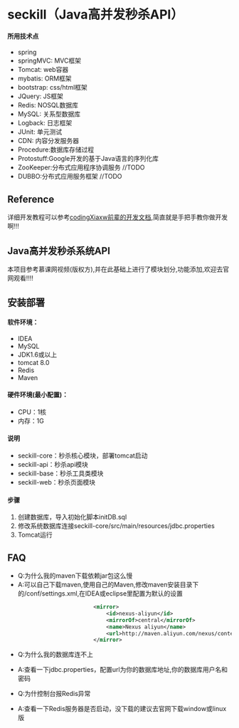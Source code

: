 # seckill（Java高并发秒杀API）

#### 所用技术点
 - spring
 - springMVC: MVC框架
 - Tomcat: web容器
 - mybatis: ORM框架
 - bootstrap: css/html框架
 - JQuery: JS框架
 - Redis: NOSQL数据库
 - MySQL: 关系型数据库
 - Logback: 日志框架
 - JUnit: 单元测试
 - CDN: 内容分发服务器
 - Procedure:数据库存储过程
 - Protostuff:Google开发的基于Java语言的序列化库
 - ZooKeeper:分布式应用程序协调服务 //TODO
 - DUBBO:分布式应用服务框架 //TODO

## Reference

详细开发教程可以参考[codingXiaxw前辈的开发文档](),简直就是手把手教你做开发啊!!!

## Java高并发秒杀系统API

本项目参考慕课网视频(版权方),并在此基础上进行了模块划分,功能添加,欢迎去官网观看!!!!

## 安装部署

 #### 软件环境：

  - IDEA
  - MySQL
  - JDK1.6或以上
  - tomcat 8.0
  - Redis
  - Maven
 #### 硬件环境(最小配置)：

  - CPU：1核
  - 内存：1G

 #### 说明
 - seckill-core：秒杀核心模块，部署tomcat启动
 - seckill-api：秒杀api模块
 - seckill-base：秒杀工具类模块
 - seckill-web：秒杀页面模块

 #### 步骤
 1. 创建数据库，导入初始化脚本initDB.sql
 2. 修改系统数据库连接seckill-core/src/main/resources/jdbc.properties
 3. Tomcat运行

## FAQ
- Q:为什么我的maven下载依赖jar包这么慢
- A:可以自己下载maven,使用自己的Maven,修改maven安装目录下的/conf/settings.xml,在IDEA或eclipse里配置为默认的设置
```XML
                           <mirror>
                               <id>nexus-aliyun</id>
                               <mirrorOf>central</mirrorOf>
                               <name>Nexus aliyun</name>
                               <url>http://maven.aliyun.com/nexus/content/groups/public</url>
                           </mirror>
```

- Q:为什么我的数据库连不上
- A:查看一下jdbc.properties，配置url为你的数据库地址,你的数据库用户名和密码

- Q:为什控制台报Redis异常
- A:查看一下Redis服务器是否启动，没下载的建议去官网下载window或linux版


